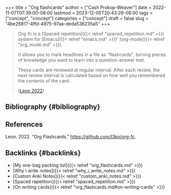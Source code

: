 +++
title = "Org flashcards"
author = ["Cash Prokop-Weaver"]
date = 2022-11-07T07:39:00-08:00
lastmod = 2023-12-05T20:43:29-08:00
tags = ["concept", "concept"]
categories = ["concept"]
draft = false
slug = "4be26817-4ffd-4975-97aa-deda536235a5"
+++

> Org-fc is a [Spaced repetition]({{< relref "spaced_repetition.md" >}}) system for [Emacs]({{< relref "emacs.md" >}})' [org-mode]({{< relref "org_mode.md" >}}).
>
> It allows you to mark headlines in a file as "flashcards", turning pieces of knowledge you want to learn into a question-answer test.
>
> These cards are reviewed at regular interval. After each review, the next review interval is calculated based on how well you remembered the contents of the card.
>
> (<a href="#citeproc_bib_item_1">Leon 2022</a>)


## Bibliography {#bibliography}

## References

<style>.csl-entry{text-indent: -1.5em; margin-left: 1.5em;}</style><div class="csl-bib-body">
  <div class="csl-entry"><a id="citeproc_bib_item_1"></a>Leon. 2022. “Org Flashcards.” <a href="https://github.com/l3kn/org-fc">https://github.com/l3kn/org-fc</a>.</div>
</div>


## Backlinks {#backlinks}

-   [My one-bag packing list]({{< relref "org_flashcards.md" >}})
-   [Why I write notes]({{< relref "why_i_write_notes.md" >}})
-   [Custom Anki Notes]({{< relref "custom_anki_notes.md" >}})
-   [Spaced repetition]({{< relref "spaced_repetition.md" >}})
-   [On writing cards]({{< relref "org_flashcards.md#on-writing-cards" >}})
